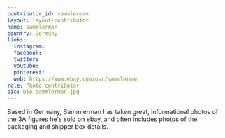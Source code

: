 ```yaml
---
contributor_id: sammlerman
layout: layout-contributor
name: sammlerman
country: Germany
links:
  instagram: 
  facebook:
  twitter: 
  youtube:
  pinterest: 
  web: https://www.ebay.com/usr/sammlerman
role: Photo contributor
pic: bio-sammlerman.jpg  
---
```

Based in Germany, Sammlerman has taken great, informational photos of the 3A figures he's sold on ebay, and often includes photos of the packaging and shipper box details. 


